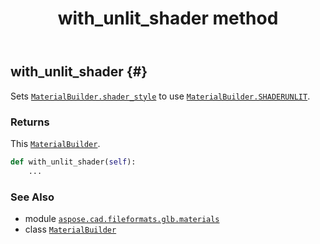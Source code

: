 ﻿---
title: with_unlit_shader method
second_title: Aspose.CAD for Python via .NET API References
description: 
type: docs
weight: 270
url: /python-net/aspose.cad.fileformats.glb.materials/materialbuilder/with_unlit_shader/
is_root: false
---

## with_unlit_shader {#}

Sets [`MaterialBuilder.shader_style`](/cad/python-net/aspose.cad.fileformats.glb.materials/materialbuilder#shader_style) to use [`MaterialBuilder.SHADERUNLIT`](/cad/python-net/aspose.cad.fileformats.glb.materials/materialbuilder).


### Returns 


This [`MaterialBuilder`](/cad/python-net/aspose.cad.fileformats.glb.materials/materialbuilder).


```python
def with_unlit_shader(self):
    ...
```





### See Also
* module [`aspose.cad.fileformats.glb.materials`](../../)
* class [`MaterialBuilder`](/cad/python-net/aspose.cad.fileformats.glb.materials/materialbuilder)
